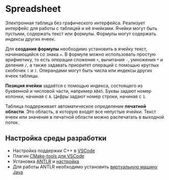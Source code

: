 # Spreadsheet

Электронная таблица без графического интерфейса. Реализует интерфейс для работы с таблицей и её ячейками. Ячейки могут быть пустыми, содержать текст или формулы. Формулы могут содержать индексы других ячеек.

Для **создания формулы** необходимо установить в ячейку текст, начинающийся со знака `=`. В формуле можно использовать простую арифметику, то есть операции сложения `+`, вычитания `-`, умножения `*` и деления `/`, а также задавать приоритет операций с помощью круглых скобочек `(` и `)`. Операндами могут быть числа или индексы других ячеек таблицы.

**Позиция ячейки** задаётся с помощью индекса, состоящего из буквенной и числовой части, например `AB45`. Буквы задают номер колонки, начиная с `A`. Цифры задают номер строки, начиная с `1`.

Таблица поддерживает автоматическое определение **печатной области**. Это область, в которую входят все непустые ячейки. Текст ячеек или значения в печатной области можно распечатать в выходной поток.

## Настройка среды разработки

- Настройка поддержки C++ в [VSCode](https://code.visualstudio.com/docs/cpp/config-mingw)
- Плагин [CMake-tools для VSCode](https://marketplace.visualstudio.com/items?itemName=ms-vscode.cmake-tools)
- Установка [ANTLR](https://www.antlr.org/) и [настройка](https://github.com/antlr/antlr4/blob/master/doc/getting-started.md)
- Для работы ANTLR необходимо установить [виртуальную машину Java](https://www.oracle.com/java/technologies/downloads/)
